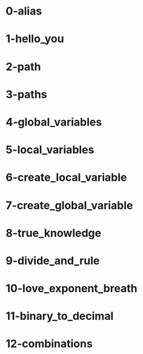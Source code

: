 # 0-alias
# 1-hello_you
# 2-path
# 3-paths
# 4-global_variables
# 5-local_variables
# 6-create_local_variable
# 7-create_global_variable
# 8-true_knowledge
# 9-divide_and_rule
# 10-love_exponent_breath
# 11-binary_to_decimal
# 12-combinations
